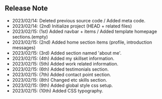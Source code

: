 ## Release Note

- 2023/02/14: Deleted previous source code / Added meta code.
- 2023/02/14: (2nd) Initialize project (HEAD + related files)
- 2023/02/15: (1st) Added navbar + items / Added template homepage sections.(empty)
- 2023/02/15: (2nd) Added home section items (profile, introduction messages)
- 2023/02/15: (3rd) Added section named 'about me'.
- 2023/02/15: (4th) Added my skillset information.
- 2023/02/15: (5th) Added work related information.
- 2023/02/15: (6th) Added testimonials section.
- 2023/02/15: (7th) Added contact point section.
- 2023/02/15: (8th) Changed etc skills section.
- 2023/02/15: (9th) Added global style css setup.
- 2023/02/15: (10th) Added CSS typography.
